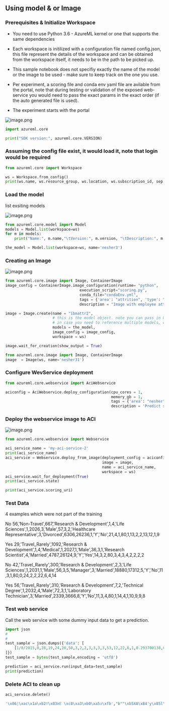 
## Using model & or Image

### Prerequisites & Initialize Workspace

* You need to use Python 3.6 - AzureML kernel or one that supports the same dependencies
* Each workspace is initilized with a configuration file named config.json, this file represent the details of the workspace and can be obtained from the workspace itself, it needs to be in the path to be picked up.
* This sample notebook does not specifiy exactly the name of the model or the image to be used - make sure to keep track on the one you use.
* Per experiment, a scoring file and conda env yaml file are avilable from the portal, note that during testing or validation of the exposed web-service you would need to pass the exact params in the exact order (if the auto generated file is used).

* The experiment starts with the portal

![image.png](attachment:image.png)


```python
import azureml.core

print("SDK version:", azureml.core.VERSION)
```

### Assuming the config file exist, it would load it, note that login would be required


```python
from azureml.core import Workspace

ws = Workspace.from_config()
print(ws.name, ws.resource_group, ws.location, ws.subscription_id, sep = '\n')
```

### Load the model
list exsiting models

![image.png](attachment:image.png)


```python
from azureml.core.model import Model
models = Model.list(workspace=ws)
for m in models:
    print("Name:", m.name,"\tVersion:", m.version, "\tDescription:", m.description, m.tags)
```


```python
the_model = Model.list(workspace=ws, name='nesher3')
```

### Creating an Image

![image.png](attachment:image.png)


```python
from azureml.core.image import Image, ContainerImage
image_config = ContainerImage.image_configuration(runtime= "python",
                                 execution_script="scoring.py",
                                 conda_file="condaEnv.yml",
                                 tags = {'area': "attrition", 'type': "classification"},
                                 description = "Image with employee attrition classification model")

image = Image.create(name = "ibmattr2",
                     # this is the model object. note you can pass in 0-n models via this list-type parameter
                     # in case you need to reference multiple models, or none at all, in your scoring script.
                     models = the_model,
                     image_config = image_config, 
                     workspace = ws)
```


```python
image.wait_for_creation(show_output = True)
```


```python
from azureml.core.image import Image, ContainerImage
image  = Image(ws, name='nesher31')
```

### Configure WevService deployment


```python
from azureml.core.webservice import AciWebservice

aciconfig = AciWebservice.deploy_configuration(cpu_cores = 1, 
                                               memory_gb = 1, 
                                               tags = {'area': "nesher", 'type': "classification"}, 
                                               description = 'Predict soldier nesher model')
```

### Deploy the webservice image to ACI

![image.png](attachment:image.png)


```python
from azureml.core.webservice import Webservice

aci_service_name = 'my-aci-service-2'
print(aci_service_name)
aci_service = Webservice.deploy_from_image(deployment_config = aciconfig,
                                           image = image,
                                           name = aci_service_name,
                                           workspace = ws)
aci_service.wait_for_deployment(True)
print(aci_service.state)
```


```python
print(aci_service.scoring_uri)
```

### Test Data
4 examples which were not part of the training

No 56,'Non-Travel',667,'Research & Development',1,4,'Life Sciences',1,2026,3,'Male',57,3,2,'Healthcare Representative',3,'Divorced',6306,26236,1,'Y','No',21,4,1,80,1,13,2,2,13,12,1,9

Yes 29,'Travel_Rarely',1092,'Research & Development',1,4,'Medical',1,2027,1,'Male',36,3,1,'Research Scientist',4,'Married',4787,26124,9,'Y','Yes',14,3,2,80,3,4,3,4,2,2,2,2

No 42,'Travel_Rarely',300,'Research & Development',2,3,'Life Sciences',1,2031,1,'Male',56,3,5,'Manager',3,'Married',18880,17312,5,'Y','No',11,3,1,80,0,24,2,2,22,6,4,14

Yes 56,'Travel_Rarely',310,'Research & Development',7,2,'Technical Degree',1,2032,4,'Male',72,3,1,'Laboratory Technician',3,'Married',2339,3666,8,'Y','No',11,3,4,80,1,14,4,1,10,9,9,8


### Test web service
Call the web service with some dummy input data to get a prediction.


```python
import json
#
# 
test_sample = json.dumps({'data': [
    [1/8/2015,0,28,19,24,20,50,3,2,2,3,3,3,3,53,12,22,6,1,0.293700138,0,1,0,0,2,4,4,3,5,3,1,1,1,2,1,2,2,3,5,5,1.441340002,8,0,1,0,2015,3,8,0,3,3,1,5,0,4]
]})
test_sample = bytes(test_sample,encoding = 'utf8')

prediction = aci_service.run(input_data=test_sample)
print(prediction)
```

### Delete ACI to clean up


```python
aci_service.delete()
```


```python
'\x06|\xac\x1a\xb2Y\x03WE \xc8\xa3\xb0\xa5a\xfb',"b""\xb5XA\x84'y\x85l\xb7F\xe1\xd3o\x8c\xd5[""",'\xaas`\xcf\x14\xd5b\x8e\xe4\x0e\xeft7\xa9:Y','1/11/2015',0,24.0,14.0,19.0,10.0,50.0,3.0,3.0,2.0,3.0,3.0,3.0,3.0,49.0,12.0,23.0,6.0,1,0.0,0,0,0.0,0,0,0,5,1,0,0,1,0,0,0,1,0,0,0,0,5,5,1.876857836,0.0,1,1,0,0,2015
```
